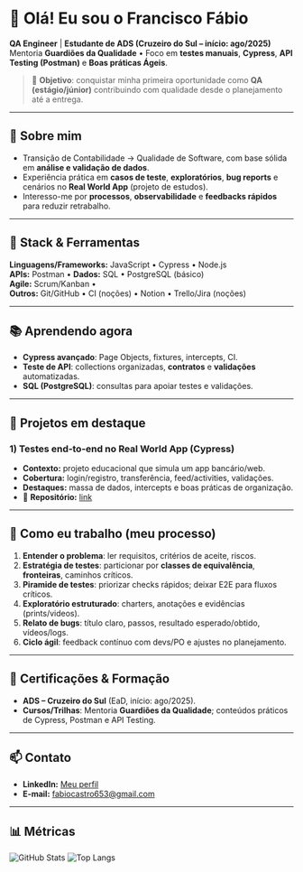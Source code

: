 # 👋 Olá! Eu sou o Francisco Fábio


**QA Engineer** | **Estudante de ADS (Cruzeiro do Sul – início: ago/2025)**  
Mentoria **Guardiões da Qualidade** • Foco em **testes manuais**, **Cypress**, **API Testing (Postman)** e **Boas práticas Ágeis**.

> 🎯 **Objetivo**: conquistar minha primeira oportunidade como **QA (estágio/júnior)** contribuindo com qualidade desde o planejamento até a entrega.

---

## 🧭 Sobre mim
- Transição de Contabilidade → Qualidade de Software, com base sólida em **análise e validação de dados**.  
- Experiência prática em **casos de teste**, **exploratórios**, **bug reports** e cenários no **Real World App** (projeto de estudos).
- Interesso-me por **processos**, **observabilidade** e **feedbacks rápidos** para reduzir retrabalho.

---

## 🧰 Stack & Ferramentas
**Linguagens/Frameworks:** JavaScript • Cypress • Node.js  
**APIs:** Postman • 
**Dados:** SQL • PostgreSQL (básico)  
**Agile:** Scrum/Kanban •   
**Outros:** Git/GitHub • CI (noções) • Notion • Trello/Jira (noções)


---

## 📚 Aprendendo agora
- **Cypress avançado**: Page Objects, fixtures, intercepts, CI.  
- **Teste de API**: collections organizadas, **contratos** e **validações** automatizadas.  
- **SQL (PostgreSQL)**: consultas para apoiar testes e validações.

---

## 🧪 Projetos em destaque

### 1) Testes end‑to‑end no Real World App (Cypress)
- **Contexto:** projeto educacional que simula um app bancário/web.  
- **Cobertura:** login/registro, transferência, feed/activities, validações.  
- **Destaques:** massa de dados, intercepts e boas práticas de organização.  
- 🔗 **Repositório:** [link](https://github.com/fokeny/testes-cypress-realworld-app)


---

## 🧱 Como eu trabalho (meu processo)
1. **Entender o problema**: ler requisitos, critérios de aceite, riscos.  
2. **Estratégia de testes**: particionar por **classes de equivalência**, **fronteiras**, caminhos críticos.  
3. **Piramide de testes**: priorizar checks rápidos; deixar E2E para fluxos críticos.  
4. **Exploratório estruturado**: charters, anotações e evidências (prints/videos).  
5. **Relato de bugs**: título claro, passos, resultado esperado/obtido, vídeos/logs.  
6. **Ciclo ágil**: feedback contínuo com devs/PO e ajustes no planejamento.

---

## 🏅 Certificações & Formação
- **ADS – Cruzeiro do Sul** (EaD, início: ago/2025).  
- **Cursos/Trilhas**: Mentoria **Guardiões da Qualidade**; conteúdos práticos de Cypress, Postman e API Testing.

---

## 📫 Contato
- **LinkedIn:** [Meu perfil](https://www.linkedin.com/in/francisco-fabio-castro/)  
- **E‑mail:** fabiocastro653@gmail.com

---

## 📊 Métricas

![GitHub Stats](https://github-readme-stats.vercel.app/api?username=fokeny&show_icons=true)
![Top Langs](https://github-readme-stats.vercel.app/api/top-langs/?username=fokeny&layout=compact)





